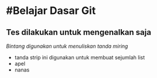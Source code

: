 #Belajar Dasar Git
==
Tes dilakukan untuk mengenalkan saja
--
*Bintang digunakan untuk menuliskan tanda miring*
- tanda strip ini digunakan untuk membuat sejumlah list
- apel
- nanas

